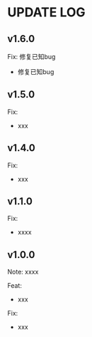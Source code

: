 # UPDATE LOG

## v1.6.0

Fix: 修复已知bug

- 修复已知bug

## v1.5.0

Fix:

- xxx

## v1.4.0

Fix:

- xxx

## v1.1.0

Fix:

- xxxx

## v1.0.0

Note: xxxx

Feat:

- xxx

Fix:

- xxx

